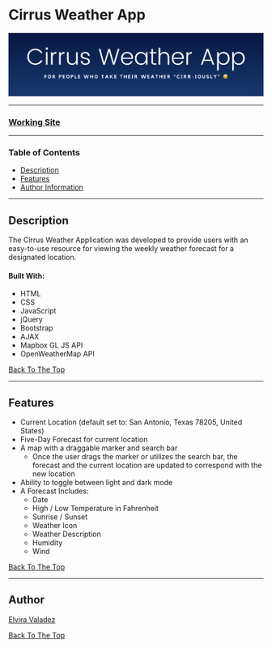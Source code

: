 # Cirrus Weather App

<p align="center">
    <img src="img/cirrus-weather-app.png" alt="Cirrus Weather App">
</p>

---

<h3>
  <a href="https://cirrusweatherapp.netlify.app/">Working Site</a> 
</h3>

---

### Table of Contents
- [Description](#description)
- [Features](#features)
- [Author Information](#author)

---

## Description
The Cirrus Weather Application was developed to provide users with an easy-to-use resource for viewing the weekly weather forecast for a designated location.

#### Built With:
* HTML
* CSS
* JavaScript
* jQuery
* Bootstrap
* AJAX
* Mapbox GL JS API
* OpenWeatherMap API

[Back To The Top](#cirrus-weather-app)

---

## Features
* Current Location (default set to: San Antonio, Texas 78205, United States)
* Five-Day Forecast for current location
* A map with a draggable marker and search bar
  * Once the user drags the marker or utilizes the search bar, the forecast and the current location are updated to correspond with the new location
* Ability to toggle between light and dark mode
* A Forecast Includes:
  - Date
  - High / Low Temperature in Fahrenheit 
  - Sunrise / Sunset
  - Weather Icon
  - Weather Description
  - Humidity
  - Wind
  
[Back To The Top](#cirrus-weather-app)

---

## Author
[Elvira Valadez](https://github.com/elviravaladez)

[Back To The Top](#cirrus-weather-app)
